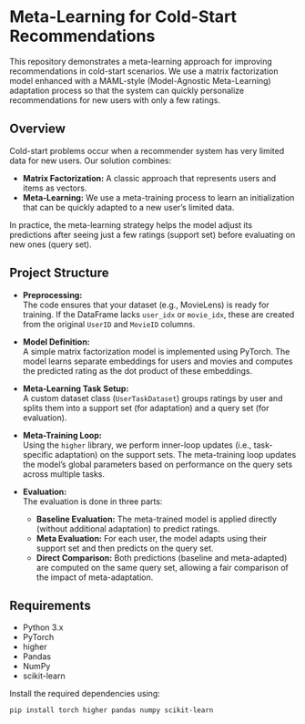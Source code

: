 # Meta-Learning for Cold-Start Recommendations

This repository demonstrates a meta-learning approach for improving recommendations in cold-start scenarios. We use a matrix factorization model enhanced with a MAML-style (Model-Agnostic Meta-Learning) adaptation process so that the system can quickly personalize recommendations for new users with only a few ratings.

## Overview

Cold-start problems occur when a recommender system has very limited data for new users. Our solution combines:
- **Matrix Factorization:** A classic approach that represents users and items as vectors.
- **Meta-Learning:** We use a meta-training process to learn an initialization that can be quickly adapted to a new user’s limited data.

In practice, the meta-learning strategy helps the model adjust its predictions after seeing just a few ratings (support set) before evaluating on new ones (query set).

## Project Structure

- **Preprocessing:**  
  The code ensures that your dataset (e.g., MovieLens) is ready for training. If the DataFrame lacks `user_idx` or `movie_idx`, these are created from the original `UserID` and `MovieID` columns.

- **Model Definition:**  
  A simple matrix factorization model is implemented using PyTorch. The model learns separate embeddings for users and movies and computes the predicted rating as the dot product of these embeddings.

- **Meta-Learning Task Setup:**  
  A custom dataset class (`UserTaskDataset`) groups ratings by user and splits them into a support set (for adaptation) and a query set (for evaluation).

- **Meta-Training Loop:**  
  Using the `higher` library, we perform inner-loop updates (i.e., task-specific adaptation) on the support sets. The meta-training loop updates the model’s global parameters based on performance on the query sets across multiple tasks.

- **Evaluation:**  
  The evaluation is done in three parts:
  - **Baseline Evaluation:** The meta-trained model is applied directly (without additional adaptation) to predict ratings.
  - **Meta Evaluation:** For each user, the model adapts using their support set and then predicts on the query set.
  - **Direct Comparison:** Both predictions (baseline and meta-adapted) are computed on the same query set, allowing a fair comparison of the impact of meta-adaptation.

## Requirements

- Python 3.x
- PyTorch
- higher
- Pandas
- NumPy
- scikit-learn

Install the required dependencies using:

```bash
pip install torch higher pandas numpy scikit-learn
